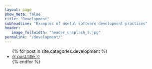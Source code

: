 ```yaml
---
layout: page
show_meta: false
title: "Development"
subheadline: "Examples of useful software development practices"
header:
   image_fullwidth: "header_unsplash_5.jpg"
permalink: "/development/"
---
```

<ul>
    {% for post in site.categories.development %}
    <li><a href="{{ site.url }}{{ post.url }}">{{ post.title }}</a></li>
    {% endfor %}
</ul>
